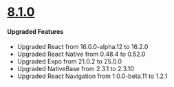 # [8.1.0](http://gitstrap.com/strapmobile/FoodOrderingApp/blob/v8.1.0/React-Native/ChangeLog.md)

#### Upgraded Features

* Upgraded React from 16.0.0-alpha.12 to 16.2.0
* Upgraded React Native from 0.48.4 to 0.52.0
* Upgraded Expo from 21.0.2 to 25.0.0
* Upgraded NativeBase from 2.3.1 to 2.3.10
* Upgraded React Navigation from 1.0.0-beta.11 to 1.2.1

